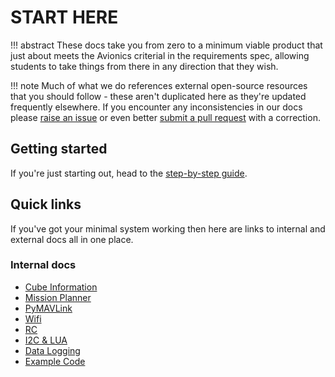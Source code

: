 # START HERE

!!! abstract
  These docs take you from zero to a minimum viable product that just about meets the Avionics criterial in the requirements spec, allowing students to take things from there in any direction that they wish.

!!! note
  Much of what we do references external open-source resources that you should follow - these aren't duplicated here as they're updated frequently elsewhere. If you encounter any inconsistencies in our docs please [raise an issue](https://github.com/AVDASI2/docs/issues) or even better [submit a pull request](https://docs.github.com/en/get-started/exploring-projects-on-github/contributing-to-a-project) with a correction.

## Getting started

If you're just starting out, head to the [step-by-step guide](stepbystep).

## Quick links

If you've got your minimal system working then here are links to internal and external docs all in one place.

### Internal docs

- [Cube Information](cube)
- [Mission Planner](missionplanner)
- [PyMAVLink](pymavlink)
- [Wifi](wifi)
- [RC](rc)
- [I2C & LUA](i2clua)
- [Data Logging](datalogging)
- [Example Code](examplecode)


